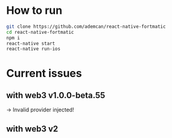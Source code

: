 # How to run

```bash
git clone https://github.com/ademcan/react-native-fortmatic
cd react-native-fortmatic
npm i
react-native start
react-native run-ios
```

# Current issues

## with web3 v1.0.0-beta.55

-> Invalid provider injected!

## with web3 v2

